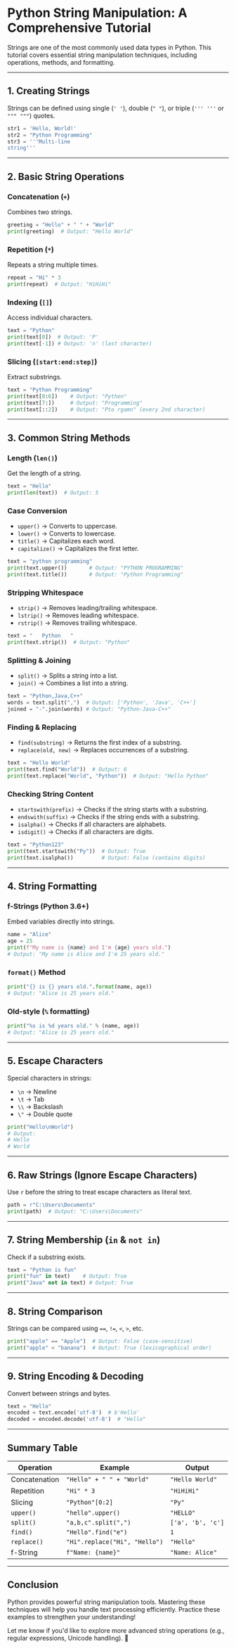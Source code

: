 # **Python String Manipulation: A Comprehensive Tutorial**

Strings are one of the most commonly used data types in Python. This tutorial covers essential string manipulation techniques, including operations, methods, and formatting.

---

## **1. Creating Strings**
Strings can be defined using single (`' '`), double (`" "`), or triple (`''' '''` or `""" """`) quotes.

```python
str1 = 'Hello, World!'
str2 = "Python Programming"
str3 = '''Multi-line
string'''
```

---

## **2. Basic String Operations**
### **Concatenation (`+`)**
Combines two strings.
```python
greeting = "Hello" + " " + "World"
print(greeting)  # Output: "Hello World"
```

### **Repetition (`*`)**
Repeats a string multiple times.
```python
repeat = "Hi" * 3
print(repeat)  # Output: "HiHiHi"
```

### **Indexing (`[]`)**
Access individual characters.
```python
text = "Python"
print(text[0])  # Output: 'P'
print(text[-1]) # Output: 'n' (last character)
```

### **Slicing (`[start:end:step]`)**
Extract substrings.
```python
text = "Python Programming"
print(text[0:6])    # Output: "Python"
print(text[7:])     # Output: "Programming"
print(text[::2])    # Output: "Pto rgamn" (every 2nd character)
```

---

## **3. Common String Methods**
### **Length (`len()`)**
Get the length of a string.
```python
text = "Hello"
print(len(text))  # Output: 5
```

### **Case Conversion**
- `upper()` → Converts to uppercase.
- `lower()` → Converts to lowercase.
- `title()` → Capitalizes each word.
- `capitalize()` → Capitalizes the first letter.

```python
text = "python programming"
print(text.upper())       # Output: "PYTHON PROGRAMMING"
print(text.title())       # Output: "Python Programming"
```

### **Stripping Whitespace**
- `strip()` → Removes leading/trailing whitespace.
- `lstrip()` → Removes leading whitespace.
- `rstrip()` → Removes trailing whitespace.

```python
text = "   Python   "
print(text.strip())  # Output: "Python"
```

### **Splitting & Joining**
- `split()` → Splits a string into a list.
- `join()` → Combines a list into a string.

```python
text = "Python,Java,C++"
words = text.split(",")  # Output: ['Python', 'Java', 'C++']
joined = "-".join(words) # Output: "Python-Java-C++"
```

### **Finding & Replacing**
- `find(substring)` → Returns the first index of a substring.
- `replace(old, new)` → Replaces occurrences of a substring.

```python
text = "Hello World"
print(text.find("World"))  # Output: 6
print(text.replace("World", "Python"))  # Output: "Hello Python"
```

### **Checking String Content**
- `startswith(prefix)` → Checks if the string starts with a substring.
- `endswith(suffix)` → Checks if the string ends with a substring.
- `isalpha()` → Checks if all characters are alphabets.
- `isdigit()` → Checks if all characters are digits.

```python
text = "Python123"
print(text.startswith("Py"))  # Output: True
print(text.isalpha())         # Output: False (contains digits)
```

---

## **4. String Formatting**
### **f-Strings (Python 3.6+)**
Embed variables directly into strings.
```python
name = "Alice"
age = 25
print(f"My name is {name} and I'm {age} years old.")
# Output: "My name is Alice and I'm 25 years old."
```

### **`format()` Method**
```python
print("{} is {} years old.".format(name, age))
# Output: "Alice is 25 years old."
```

### **Old-style (`%` formatting)**
```python
print("%s is %d years old." % (name, age))
# Output: "Alice is 25 years old."
```

---

## **5. Escape Characters**
Special characters in strings:
- `\n` → Newline
- `\t` → Tab
- `\\` → Backslash
- `\"` → Double quote

```python
print("Hello\nWorld")
# Output:
# Hello
# World
```

---

## **6. Raw Strings (Ignore Escape Characters)**
Use `r` before the string to treat escape characters as literal text.
```python
path = r"C:\Users\Documents"
print(path)  # Output: "C:\Users\Documents"
```

---

## **7. String Membership (`in` & `not in`)**
Check if a substring exists.
```python
text = "Python is fun"
print("fun" in text)    # Output: True
print("Java" not in text) # Output: True
```

---

## **8. String Comparison**
Strings can be compared using `==`, `!=`, `<`, `>`, etc.
```python
print("apple" == "Apple")  # Output: False (case-sensitive)
print("apple" < "banana")  # Output: True (lexicographical order)
```

---

## **9. String Encoding & Decoding**
Convert between strings and bytes.
```python
text = "Hello"
encoded = text.encode('utf-8')  # b'Hello'
decoded = encoded.decode('utf-8')  # "Hello"
```

---

## **Summary Table**
| **Operation**       | **Example**                     | **Output**              |
|---------------------|--------------------------------|------------------------|
| Concatenation       | `"Hello" + " " + "World"`      | `"Hello World"`        |
| Repetition          | `"Hi" * 3`                     | `"HiHiHi"`             |
| Slicing             | `"Python"[0:2]`                | `"Py"`                 |
| `upper()`           | `"hello".upper()`              | `"HELLO"`              |
| `split()`           | `"a,b,c".split(",")`           | `['a', 'b', 'c']`      |
| `find()`            | `"Hello".find("e")`            | `1`                    |
| `replace()`         | `"Hi".replace("Hi", "Hello")`  | `"Hello"`              |
| f-String            | `f"Name: {name}"`              | `"Name: Alice"`        |

---

## **Conclusion**
Python provides powerful string manipulation tools. Mastering these techniques will help you handle text processing efficiently. Practice these examples to strengthen your understanding!

Let me know if you'd like to explore more advanced string operations (e.g., regular expressions, Unicode handling). 🚀
